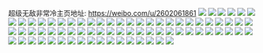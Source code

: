 超级无敌非常冷主页地址: https://weibo.com/u/2602061861 
![](https://wx4.sinaimg.cn/mw2000/9b185025ly1h90s6axl1ij22c0340npi.jpg) 
![](https://wx4.sinaimg.cn/mw2000/9b185025ly1h90s7fh9nvj22c0340u10.jpg) 
![](https://wx4.sinaimg.cn/mw2000/9b185025ly1h90s956i2pj22c0340e85.jpg) 
![](https://wx4.sinaimg.cn/mw2000/9b185025ly1h90s9g6iesj23402c0hdu.jpg) 
![](https://wx4.sinaimg.cn/mw2000/9b185025ly1h90s9wbdzsj21o0280u0y.jpg) 
![](https://wx4.sinaimg.cn/mw2000/9b185025ly1h90s5eth2sj23402c0hdx.jpg) 
![](https://wx4.sinaimg.cn/mw2000/9b185025ly1h8yyvtki67j22c0340qv7.jpg) 
![](https://wx4.sinaimg.cn/mw2000/9b185025ly1h8yyvvmr81j22c0340kjn.jpg) 
![](https://wx4.sinaimg.cn/mw2000/9b185025ly1h8yyvwzf4pj22c0340hdu.jpg) 
![](https://wx4.sinaimg.cn/mw2000/9b185025ly1h8yyvxz2njj21o0280e81.jpg) 
![](https://wx4.sinaimg.cn/mw2000/9b185025ly1h8kv1g1vj4j22c0340npe.jpg) 
![](https://wx4.sinaimg.cn/mw2000/9b185025ly1h8kv1iutp6j22c03401kz.jpg) 
![](https://wx4.sinaimg.cn/mw2000/9b185025ly1h8kv1kocm6j22c03404qq.jpg) 
![](https://wx4.sinaimg.cn/mw2000/9b185025ly1h8jygrievxj20u018p7a5.jpg) 
![](https://wx4.sinaimg.cn/mw2000/9b185025ly1h6wsm7nrwjj20u0140adl.jpg) 
![](https://wx4.sinaimg.cn/mw2000/9b185025ly1h6wsm7wt3qj20u0140jzr.jpg) 
![](https://wx4.sinaimg.cn/mw2000/9b185025ly1h6wsm7au8pj20u0140aid.jpg) 
![](https://wx4.sinaimg.cn/mw2000/9b185025ly1h6vjdey7wvj21400u0whg.jpg) 
![](https://wx4.sinaimg.cn/mw2000/9b185025ly1h6vjdfavcbj21400u0n0w.jpg) 
![](https://wx4.sinaimg.cn/mw2000/9b185025ly1h6vjden5q7j21400u0k1z.jpg) 
![](https://wx4.sinaimg.cn/mw2000/9b185025ly1h6vjdfkn7lj21400u077p.jpg) 
![](https://wx4.sinaimg.cn/mw2000/9b185025ly1h6vjdft2utj20u0152111.jpg) 
![](https://wx4.sinaimg.cn/mw2000/9b185025ly1h6vjdg4wnkj21400u0qdn.jpg) 
![](https://wx4.sinaimg.cn/mw2000/9b185025ly1h6vjdoodwkj20u01400vo.jpg) 
![](https://wx4.sinaimg.cn/mw2000/9b185025ly1h420bmz5c7j20mi0u0n86.jpg) 
![](https://wx4.sinaimg.cn/mw2000/9b185025ly1h420bnr7pjj20mi0u0tjl.jpg) 
![](https://wx4.sinaimg.cn/mw2000/9b185025ly1h420bolp5qj20mi0u0n2t.jpg) 
![](https://wx4.sinaimg.cn/mw2000/9b185025ly1h3sglvuhtwj20mi0u0agm.jpg) 
![](https://wx4.sinaimg.cn/mw2000/9b185025ly1h3sgl2rvakj22c0340kjm.jpg) 
![](https://wx4.sinaimg.cn/mw2000/9b185025ly1h3sglffupjj22c03404qr.jpg) 
![](https://wx4.sinaimg.cn/mw2000/9b185025ly1h1wrdrkgxcj20u0140td3.jpg) 
![](https://wx4.sinaimg.cn/mw2000/9b185025ly1h1wrdqv3bjj20u01400yv.jpg) 
![](https://wx4.sinaimg.cn/mw2000/9b185025ly1h1wrdvf9dqj20u01sxdn7.jpg) 
![](https://wx4.sinaimg.cn/mw2000/9b185025ly1h07ckxt44qj20mi0rltgl.jpg) 
![](https://wx4.sinaimg.cn/mw2000/9b185025ly1gzz5hh5dh8j20lq0sytgy.jpg) 
![](https://wx4.sinaimg.cn/mw2000/9b185025ly1gzy4ot9xyoj22801o0npd.jpg) 
![](https://wx4.sinaimg.cn/mw2000/9b185025ly1gzy4outkzqj21o02801ky.jpg) 
![](https://wx4.sinaimg.cn/mw2000/9b185025ly1gxx63sgx1ej20u01407sq.jpg) 
![](https://wx4.sinaimg.cn/mw2000/9b185025ly1gxx631ake8j20u01404lb.jpg) 
![](https://wx4.sinaimg.cn/mw2000/9b185025ly1gxx645zfizj20u0140e39.jpg) 
![](https://wx4.sinaimg.cn/mw2000/9b185025ly1gxx65d6t6gj20u0140x0l.jpg) 
![](https://wx4.sinaimg.cn/mw2000/9b185025ly1gxx65n9b0qj22io2imb2a.jpg) 
![](https://wx4.sinaimg.cn/mw2000/9b185025ly1gxx65q3uxwj21o0280kjl.jpg) 
![](https://wx4.sinaimg.cn/mw2000/9b185025ly1gvzw9cprudj21o02807wh.jpg) 
![](https://wx4.sinaimg.cn/mw2000/9b185025ly1gvzw9b1oydj22801o0u0x.jpg) 
![](https://wx4.sinaimg.cn/mw2000/9b185025ly1gvzw98z3zdj22c0340e82.jpg) 
![](https://wx4.sinaimg.cn/mw2000/9b185025ly1gvzw9c0b88j21o0280qv5.jpg) 
![](https://wx4.sinaimg.cn/mw2000/9b185025ly1gvzw9d4vsxj21o02807wh.jpg) 
![](https://wx4.sinaimg.cn/mw2000/9b185025ly1gvzw9af7u1j21o02807wh.jpg) 
![](https://wx4.sinaimg.cn/mw2000/9b185025ly1gqkdp6pg5wj20mi0u00yu.jpg) 
![](https://wx4.sinaimg.cn/mw2000/9b185025ly1gqkdp77zwwj20mi0u0dl9.jpg) 
![](https://wx4.sinaimg.cn/mw2000/9b185025ly1gqkdp8h1kfj213u0tu46n.jpg) 
![](https://wx4.sinaimg.cn/mw2000/9b185025ly1gqke4qvmrfj213u0tuguo.jpg) 
![](https://wx4.sinaimg.cn/mw2000/9b185025ly1glx0dx0mppj20u0140dkq.jpg) 
![](https://wx4.sinaimg.cn/mw2000/9b185025ly1glx0dwgzfaj20u0140n21.jpg) 
![](https://wx4.sinaimg.cn/mw2000/9b185025ly1gjh3jwq5nwj20u0140b29.jpg) 
![](https://wx4.sinaimg.cn/mw2000/9b185025ly1gjh3jzs17wj21o0280x2g.jpg) 
![](https://wx4.sinaimg.cn/mw2000/9b185025ly1gjh3jy504bj23342bcnpe.jpg) 
![](https://wx4.sinaimg.cn/mw2000/9b185025ly1gjh3jvml2vj22bc3341ky.jpg) 
![](https://wx4.sinaimg.cn/mw2000/9b185025ly1gjh3k3oxw3j20u01o04iv.jpg) 
![](https://wx4.sinaimg.cn/mw2000/9b185025ly1gjh3k0v9z2j21nv27tb29.jpg) 
![](https://wx4.sinaimg.cn/mw2000/9b185025ly1gja2s0lz7gj20mq13se70.jpg) 
![](https://wx4.sinaimg.cn/mw2000/9b185025ly1ggkw4rythhj21400u0qcu.jpg) 
![](https://wx4.sinaimg.cn/mw2000/9b185025ly1gfs4nt2opyj20mi0u0n1p.jpg) 
![](https://wx4.sinaimg.cn/mw2000/9b185025ly1gfs4ntjpmaj20hm0vb0wo.jpg) 
![](https://wx4.sinaimg.cn/mw2000/9b185025ly1gfs4nsrn3cj213u0tuajp.jpg) 
![](https://wx4.sinaimg.cn/mw2000/9b185025ly1gfs4ntyt6uj20mi0u0gp3.jpg) 
![](https://wx4.sinaimg.cn/mw2000/9b185025ly1gf2sj4kiehj20mi0u0tv0.jpg) 
![](https://wx4.sinaimg.cn/mw2000/9b185025gy1fr0pmwm2zaj20j60j675t.jpg) 
![](https://wx4.sinaimg.cn/mw2000/9b185025gy1fr0ponxczkj20qo0zkwms.jpg) 
![](https://wx4.sinaimg.cn/mw2000/9b185025gy1fr0pmvyantj20qo0zkqaw.jpg) 
![](https://wx4.sinaimg.cn/mw2000/9b185025gy1fpzs1m42yqj20qo0qo435.jpg) 
![](https://wx4.sinaimg.cn/mw2000/9b185025gy1fpzs15ncncj20qo0qogqs.jpg) 
